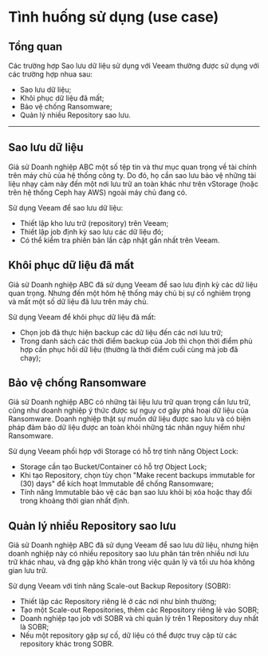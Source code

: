 # Tình huống sử dụng (use case)

## Tổng quan

Các trường hợp Sao lưu dữ liệu sử dụng với Veeam thường được sử dụng với các trường hợp nhua sau:

* Sao lưu dữ liệu;
* Khôi phục dữ liệu đã mất;
* Bảo vệ chống Ransomware;
* Quản lý nhiều Repository sao lưu.

***

## Sao lưu dữ liệu&#x20;

Giả sử Doanh nghiệp ABC một số tệp tin và thư mục quan trọng về tài chính trên máy chủ của hệ thống công ty. Do đó, họ cần sao lưu bảo vệ những tài liệu nhạy cảm này đến một nơi lưu trữ an toàn khác như trên vStorage (hoặc trên hệ thống Ceph hay AWS) ngoài máy chủ đang có.

Sử dụng Veeam để sao lưu dữ liệu:

* Thiết lập kho lưu trữ (repository) trên Veeam;
* Thiết lập job định kỳ sao lưu các dữ liệu đó;
* Có thể kiểm tra phiên bản lần cập nhật gần nhất trên Veeam.

## Khôi phục dữ liệu đã mất

Giả sử Doanh nghiệp ABC đã sử dụng Veeam để sao lưu định kỳ các dữ liệu quan trọng. Nhưng đến một hôm hệ thống máy chủ bị sự cố nghiêm trọng và mất một số dữ liệu đã lưu trên máy chủ.

Sử dụng Veeam để khôi phục dữ liệu đã mất:

* Chọn job đã thực hiện backup các dữ liệu đến các nơi lưu trữ;
* Trong danh sách các thời điểm backup của Job thì chọn thời điểm phù hợp cần phục hồi dữ liệu (thường là thời điểm cuối cùng mà job đã chạy);

## Bảo vệ chống Ransomware

Giả sử Doanh nghiệp ABC có những tài liệu lưu trữ quan trọng cần lưu trữ, cũng như doanh nghiệp ý thức được sự nguy cơ gây phá hoại dữ liệu của Ransomware. Doanh nghiệp thật sự muốn dữ liệu được sao lưu và có biện pháp đảm bảo dữ liệu được an toàn khỏi những tác nhân nguy hiểm như Ransomware.&#x20;

Sử dụng Veeam phối hợp với Storage có hỗ trợ tính năng Object Lock:

* Storage cần tạo Bucket/Container có hỗ trợ Object Lock;
* Khi tạo Repository, chọn tùy chọn "Make recent backups immutable for (30) days" để kích hoạt Immutable để chống Ransomware;
* Tính năng Immutable bảo vệ các bạn sao lưu khỏi bị xóa hoặc thay đổi trong khoảng thời gian nhất định.

## Quản lý nhiều Repository sao lưu &#x20;

Giả sử Doanh nghiệp ABC đã sử dụng Veeam để sao lưu dữ liệu, nhưng hiện doanh nghiệp này có nhiều repository sao lưu phân tán trên nhiều nơi lưu trữ khác nhau, và đng gặp khó khăn trong việc quản lý và tối ưu hóa không gian lưu trữ.

Sử dụng Veeam với tính năng Scale-out Backup  Repository (SOBR):

* Thiết lập các Repository riêng lẻ ở các nơi như bình thường;
* Tạo một Scale-out Repositories, thêm các Repository riêng lẻ vào SOBR;
* Doanh nghiệp tạo job với SOBR và chỉ quản lý trên 1 Repository duy nhất là SOBR;
* Nếu một repository gặp sự cố, dữ liệu có thể được truy cập từ các repository khác trong SOBR.&#x20;

